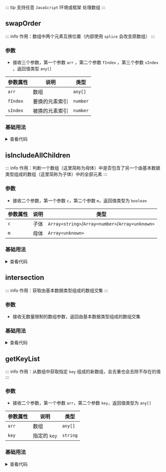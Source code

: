 <script setup>
import { useAddNumInOutlineLabel } from '../../.vitepress/utils/createElement.ts'
useAddNumInOutlineLabel(4)

import swapOrder from './swapOrder.vue'
import isIncludeAllChildren from './isIncludeAllChildren.vue'
import intersection from './intersection.vue'
import getKeyList from './getKeyList.vue'
</script>

<!-- # 处理数组相关方法 -->

::: tip 支持任意 `JavaScript` 环境或框架
处理数组
:::

<!-- <description-popover :num="4" :tagNameList="['浏览器','Node']" /> -->

## swapOrder

::: info 作用：数组中两个元素互换位置（内部使用 `splice` 会改变原数组）
:::

<!-- <description :isShowIcon="false" description="数组中两个元素互换位置（内部使用 splice 会改变原数组）" /> -->

### 参数

- 接收三个参数，第一个参数 `arr` ，第二个参数 `fIndex` ，第三个参数 `sIndex` ，返回值类型 `any[]`

| **参数属性** | **说明**       | **类型** |
| ------------ | -------------- | -------- |
| `arr`        | 数组           | `any[]`  |
| `fIndex`     | 要换的元素索引 | `number` |
| `sIndex`     | 被换的元素索引 | `number` |

### 基础用法

<swapOrder />

<details>

<summary>查看代码</summary>

<<< @/utils/array/swapOrder.vue

</details>

## isIncludeAllChildren

::: info 作用：判断一个数组（这里简称为母体）中是否包含了另一个由基本数据类型组成的数组（这里简称为子体）中的全部元素
:::

<!-- <description :isShowIcon="false" :gradientClass="'mb-2'" description="判断一个数组（这里简称为母体）中是否包含了另一个由基本数据类型组成的数组（这里简称为子体）中的全部元素" /> -->

### 参数

- 接收二个参数，第一个参数 `c`，第二个参数 `m`，返回值类型为 `boolean`

| **参数属性** | **说明** | **类型**                                         |
| ------------ | -------- | ------------------------------------------------ |
| `c`          | 子体     | `Array<string>`/`Array<number>`/`Array<unknown>` |
| `m`          | 母体     | `Array<unknown>`                                 |

### 基础用法

<isIncludeAllChildren />

<details>

<summary>查看代码</summary>

<<< @/utils/array/isIncludeAllChildren.vue

</details>

## intersection

::: info 作用：获取由基本数据类型组成的数组交集
:::

<!-- <description :isShowIcon="false" :gradientClass="'mb-2'" description="获取由基本数据类型组成的数组交集" /> -->

### 参数

- 接收无数量限制的数组参数，返回由基本数据类型组成的数组交集

### 基础用法

<intersection />

<details>

<summary>查看代码</summary>

<<< @/utils/array/intersection.vue

</details>

## getKeyList

::: info 作用：从数组中获取指定 `key` 组成的新数组，会去重也会去除不存在的值
:::

<!-- <description :isShowIcon="false" :gradientClass="'mb-2'" description="从数组中获取指定 key 组成的新数组，会去重也会去除不存在的值" /> -->

### 参数

- 接收二个参数，第一个参数 `arr`，第二个参数 `key`，返回值类型为 `any[]`

| **参数属性** | **说明**     | **类型** |
| ------------ | ------------ | -------- |
| `arr`        | 数组         | `any[]`  |
| `key`        | 指定的 `key` | `string` |

### 基础用法

<getKeyList />

<details>

<summary>查看代码</summary>

<<< @/utils/array/getKeyList.vue

</details>
